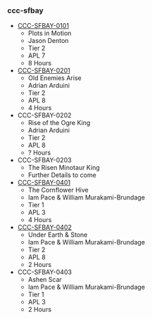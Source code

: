 ### ccc-sfbay
* [CCC-SFBAY-0101](http://www.dmsguild.com/product/206459/CCCSFBAY0101-Plots-in-Motion?affiliate_id=757342)
    * Plots in Motion
    * Jason Denton
    * Tier 2
    * APL 7
    * 8 Hours
* [CCC-SFBAY-0201](http://www.dmsguild.com/product/230005/CCCSFBay0201-Old-Enemies-Arise?affiliate_id=757342)
    * Old Enemies Arise
    * Adrian Arduini
    * Tier 2
    * APL 8
    * 4 Hours
* CCC-SFBAY-0202
    * Rise of the Ogre King
    * Adrian Arduini
    * Tier 2
    * APL 8
    * ? Hours
* CCC-SFBAY-0203
    * The Risen Minotaur King
    * Further Details to come
* [CCC-SFBAY-0401](http://www.dmsguild.com/product/232430/CCCSFBAY0401-The-Cornflower-Hive?affiliate_id=757342)
    * The Cornflower Hive
    * Iam Pace & William Murakami-Brundage
    * Tier 1
    * APL 3
    * 4 Hours
* [CCC-SFBAY-0402](http://www.dmsguild.com/product/232428/CCCSFBAY0402-Under-Earth--Stone?affiliate_id=757342)
    * Under Earth & Stone
    * Iam Pace & William Murakami-Brundage
    * Tier 2
    * APL 8
    * 2 Hours
* CCC-SFBAY-0403
    * Ashen Scar
    * Iam Pace & William Murakami-Brundage
    * Tier 1
    * APL 3
    * 2 Hours
